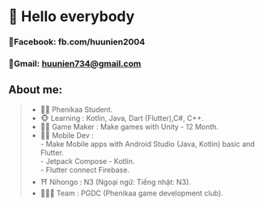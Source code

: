 # 👋 Hello everybody 
 ### 📖Facebook: fb.com/huunien2004
 ### 📨Gmail: huunien734@gmail.com
## About me:
>- 👨‍🎓 Phenikaa Student.
>- 🐵 Learning : Kotlin, Java, Dart (Flutter),C#, C++.
>- 👨‍💻 Game Maker : Make games with Unity - 12 Month.
>- 👨‍💻 Mobile Dev :  
    - Make Mobile apps with Android Studio (Java, Kotlin) basic and Flutter.  
    - Jetpack Compose - Kotlin.  
    - Flutter connect Firebase.  
>- ⛩️ Nihongo : N3 (Ngoại ngữ: Tiếng nhật: N3).
>- 🧑‍🤝‍🧑 Team : PGDC (Phenikaa game development club).
